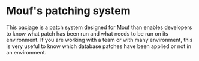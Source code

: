 Mouf's patching system
======================

This pacjage is a patch system designed for [Mouf](http://mouf-php.com) than enables developers to know what patch has been run and what needs to be run on its environment.
If you are working with a team or with many environment, this is very useful to know which database patches have been applied or not in an environment.

